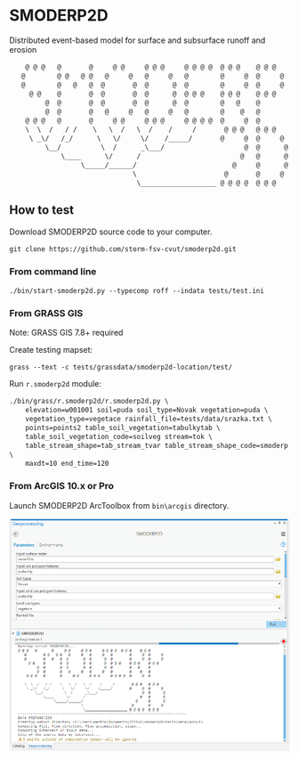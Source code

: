 # SMODERP2D

Distributed event-based model for surface and subsurface runoff and erosion

```
    @ @ @   @       @     @ @     @ @ @     @ @ @ @  @ @ @    @ @ @  
   @        @ @   @ @   @     @   @     @   @        @     @  @     @
   @        @   @   @  @       @  @      @  @        @     @  @     @
     @ @    @       @  @       @  @      @  @ @ @    @ @ @    @ @ @  
         @  @       @  @       @  @      @  @        @   @    @      
         @  @       @   @     @   @     @   @        @    @   @  
    @ @ @   @       @     @ @     @ @ @     @ @ @ @  @     @  @  
    \  \  /   / /    \   \  /   \  /    /     /       @ @ @   @ @ @  
     \ _\/   /_/      \   \/     \/    /_____/       @     @  @     @
         \__/          \  /      _\___/                    @  @      @
             \____      \/      /                         @   @      @
                  \_____/______/                        @     @      @
                               \                      @       @     @
                                \___________________ @ @ @ @  @ @ @
```

## How to test

Download SMODERP2D source code to your computer.

    git clone https://github.com/storm-fsv-cvut/smoderp2d.git

### From command line

    ./bin/start-smoderp2d.py --typecomp roff --indata tests/test.ini

### From GRASS GIS

Note: GRASS GIS 7.8+ required

Create testing mapset:

    grass --text -c tests/grassdata/smoderp2d-location/test/

Run `r.smoderp2d` module:

    ./bin/grass/r.smoderp2d/r.smoderp2d.py \
        elevation=w001001 soil=puda soil_type=Novak vegetation=puda \
        vegetation_type=vegetace rainfall_file=tests/data/srazka.txt \
        points=points2 table_soil_vegetation=tabulkytab \
        table_soil_vegetation_code=soilveg stream=tok \
        table_stream_shape=tab_stream_tvar table_stream_shape_code=smoderp \
        maxdt=10 end_time=120

### From ArcGIS 10.x or Pro

Launch SMODERP2D ArcToolbox from `bin\arcgis` directory.

![SMODERP2D ArcToolbox in action](img/arctoolbox.png?raw=true "SMODERP2D ArcToolbox in action")
